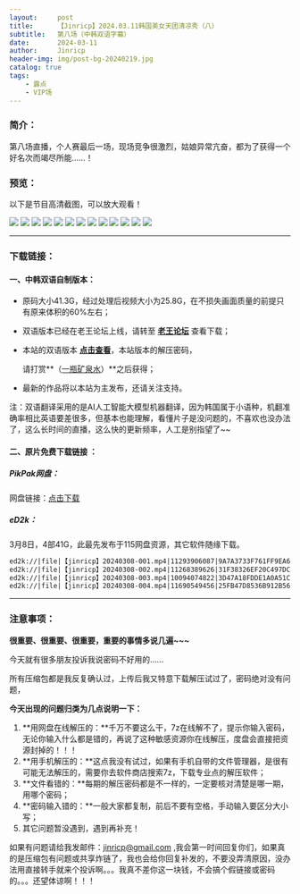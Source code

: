 ```yaml
---
layout:     post
title:      【Jinricp】2024.03.11韩国美女天团清凉秀（八）
subtitle:   第八场（中韩双语字幕）
date:       2024-03-11
author:     Jinricp
header-img: img/post-bg-20240219.jpg
catalog: true
tags:
    - 露点
    - VIP场
---
```


### 简介：

第八场直播，个人赛最后一场，现场竞争很激烈，姑娘异常亢奋，都为了获得一个好名次而竭尽所能……！

### 预览：

以下是节目高清截图，可以放大观看！

![](https://www.imgccc.com/2024/03/15/e6bcbb18f0e0e.jpg)
![](https://www.imgccc.com/2024/03/15/82f4198c42af0.jpg)
![](https://www.imgccc.com/2024/03/15/bf20a95854ad6.jpg)
![](https://www.imgccc.com/2024/03/15/dd270aa6c98c5.jpg)
![](https://www.imgccc.com/2024/03/15/df063a03b4e0e.jpg)
![](https://www.imgccc.com/2024/03/15/d2debe30d189e.jpg)
![](https://www.imgccc.com/2024/03/15/cc76927ccbbcf.gif)
![](https://www.imgccc.com/2024/03/15/236805d04471b.gif)
![](https://www.imgccc.com/2024/03/15/19c9d7941230d.gif)
![](https://www.imgccc.com/2024/03/15/18885da375ec7.gif)
![](https://www.imgccc.com/2024/03/15/c8b399446e953.gif)
![](https://www.imgccc.com/2024/03/15/9186920f8ae29.gif)
![](https://www.imgccc.com/2024/03/15/30743a08aa105.gif)


-----

### 下载链接：

#### 一、中韩双语自制版本：

+ 原码大小41.3G，经过处理后视频大小为25.8G，在不损失画面质量的前提只有原来体积的60%左右；

+ 双语版本已经在老王论坛上线，请转至 **[老王论坛](https://laowang.vip/forum.php?mod=viewthread&tid=1304320)** 查看下载；

+ 本站的双语版本 **[点击查看](https://pan.baidu.com/s/1hkJNlZPI49EnYLIEf8CyUQ?pwd=effx)**，本站版本的解压密码，

  请打赏**（[一瓶矿泉水](https://a.yangfaka.com/details/92152C78)）**之后获得；

+ 最新的作品将以本站为主发布，还请关注支持。

注：双语翻译采用的是AI人工智能大模型机器翻译，因为韩国属于小语种，机翻准确率相比英语要差很多，但基本也能理解，看懂片子是没问题的，不喜欢也没办法了，这么长时间的直播，这么快的更新频率，人工是别指望了~~



#### 二、原片免费下载链接 ：

##### PikPak网盘：

网盘链接：[点击下载](https://mypikpak.com/s/VNspxOmZ83G3KvuwZQn8Qe5So1)

##### eD2k：

3月8日，4部41G，此最先发布于115网盘资源，其它软件随缘下载。

```txt
ed2k://|file|【jinricp】20240308-001.mp4|11293906087|9A7A3733F761FF9EA6716993146CBD74|/  
ed2k://|file|【jinricp】20240308-002.mp4|11268389626|31F38326EF20C497DC470D1798EDF7F1|/  
ed2k://|file|【jinricp】20240308-003.mp4|10094074822|3D47A18FDDE1A0A51C8A92A047C5B85E|/  
ed2k://|file|【jinricp】20240308-004.mp4|11690549456|25FB47D8536B912B56B6AB809593CFB3|/  
```

------

### 注意事项：

**很重要、很重要、很重要，重要的事情多说几遍~~~**

今天就有很多朋友投诉我说密码不好用的……

所有压缩包都是我反复确认过，上传后我又特意下载解压试过了，密码绝对没有问题，

**今天出现的问题归类为几点说明一下：**

1. **用网盘在线解压的：**千万不要这么干，7z在线解不了，提示你输入密码，无论你输入什么都是错的，再说了这种敏感资源你在线解压，度盘会直接把资源封掉的！！！
2. **用手机解压的：**这点我没有试过，如果有手机自带的文件管理器，是很有可能无法解压的，需要你去软件商店搜索7z，下载专业点的解压软件；
3. **文件看错的：**每期的解压密码都是不一样的，一定要核对清楚是哪一期，用哪个密码；
4. **密码输入错的：**一般大家都复制，前后不要有空格，手动输入要区分大小写；
5. 其它问题暂没遇到，遇到再补充！

如果有问题请给我发邮件：jinricp@gmail.com ,我会第一时间回复你们，如果真的是压缩包有问题或共享炸链了，我也会给你回复补发的，不要没弄清原因，没办法用直接转手就来个投诉啊。。。我真不差你这一块钱，不会搞个假链接或密码的。。。还望体谅啊！！！
